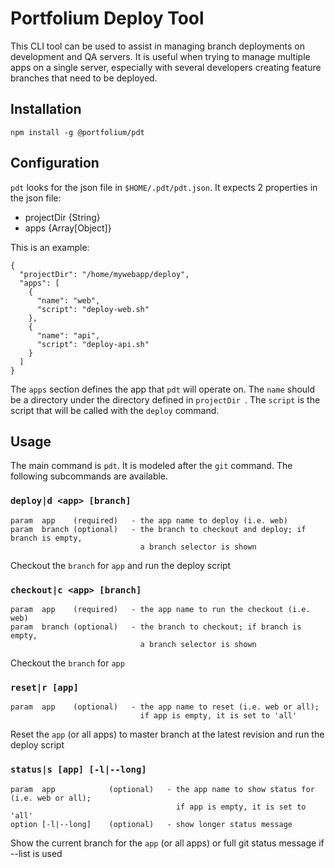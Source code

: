 # Portfolium Deploy Tool

This CLI tool can be used to assist in managing branch deployments on development and QA servers. It is useful when trying to manage multiple apps on a single server, especially with several developers creating feature branches that need to be deployed.

## Installation

```
npm install -g @portfolium/pdt
```

## Configuration

`pdt` looks for the json file in `$HOME/.pdt/pdt.json`. It expects 2 properties in the json file:

* projectDir  {String}
* apps        {Array[Object]}

This is an example:

```
{
  "projectDir": "/home/mywebapp/deploy",
  "apps": [
    {
      "name": "web",
      "script": "deploy-web.sh"
    },
    {
      "name": "api",
      "script": "deploy-api.sh"
    }
  ]
}
```
The `apps` section defines the app that `pdt` will operate on. The `name` should be a directory under the directory defined in `projectDir `. The `script` is the script that will be called with the `deploy` command.


## Usage

The main command is `pdt`. It is modeled after the `git` command. The following subcommands are available.

### `deploy|d <app> [branch]`

```
param  app    (required)   - the app name to deploy (i.e. web)
param  branch (optional)   - the branch to checkout and deploy; if branch is empty,
                             a branch selector is shown
```

Checkout the `branch` for `app` and run the deploy script

### `checkout|c <app> [branch]`

```
param  app    (required)   - the app name to run the checkout (i.e. web)
param  branch (optional)   - the branch to checkout; if branch is empty,
                             a branch selector is shown
```

Checkout the `branch` for `app`

### `reset|r [app]`

```
param  app    (optional)   - the app name to reset (i.e. web or all);
                             if app is empty, it is set to 'all'
```

Reset the `app` (or all apps) to master branch at the latest revision and run the deploy script

### `status|s [app] [-l|--long]`

```
param  app            (optional)   - the app name to show status for (i.e. web or all);
                                     if app is empty, it is set to 'all'
option [-l|--long]    (optional)   - show longer status message
```

Show the current branch for the `app` (or all apps) or full git status message if --list is used



